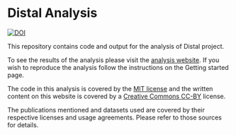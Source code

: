 # Distal Analysis

[![DOI](https://zenodo.org/badge/DOI/10.5281/zenodo.14516944.svg)](https://zenodo.org/records/14516944)

This repository contains code and output for the analysis of Distal project. 

To see the results of the analysis please visit the [analysis website][website].
If you wish to reproduce the analysis follow the instructions on the Getting
started page.

The code in this analysis is covered by the [MIT license][mit] and the written
content on this website is covered by a [Creative Commons CC-BY][cc] license.

The publications mentioned and datasets used are covered by their respective 
licenses and usage agreements. Please refer to those sources for details.

[website]: https://chuang1118.github.io/distal/ "Analysis website"
[mit]: https://choosealicense.com/licenses/mit/ "MIT License"
[cc]: https://creativecommons.org/licenses/by/4.0/ "CC-BY License"
